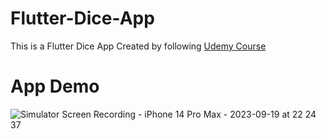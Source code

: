 # Flutter-Dice-App
This is a Flutter Dice App Created by following [Udemy Course](https://www.udemy.com/share/1013o43@Vnx7F5HsEqXapr5vmUd5HyouFXiRECrOgyGSRXL5DafzA4DEX2WG8774oVUsqDrT/)


# App Demo

![Simulator Screen Recording - iPhone 14 Pro Max - 2023-09-19 at 22 24 37](https://github.com/KaneDenzil/Flutter-Dice-App/assets/35671808/61a3afae-d049-4f21-b9e0-796a796151ac)

